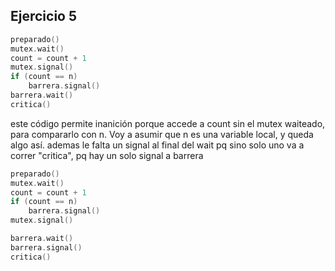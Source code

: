 ## Ejercicio 5

```c
preparado()
mutex.wait()
count = count + 1
mutex.signal()
if (count == n)
    barrera.signal()
barrera.wait()
critica()
```

este código permite inanición porque accede a count sin el mutex waiteado, para compararlo con n. Voy a asumir que n es una variable local, y queda algo así. ademas le falta un signal al final del wait pq sino solo uno va a correr "critica", pq hay un solo signal a barrera

```c
preparado()
mutex.wait()
count = count + 1
if (count == n)
    barrera.signal()
mutex.signal()

barrera.wait()
barrera.signal()
critica()
```
